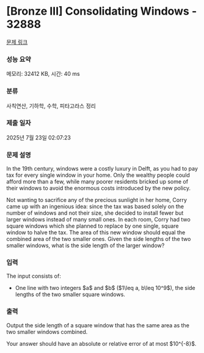 # [Bronze III] Consolidating Windows - 32888 

[문제 링크](https://www.acmicpc.net/problem/32888) 

### 성능 요약

메모리: 32412 KB, 시간: 40 ms

### 분류

사칙연산, 기하학, 수학, 피타고라스 정리

### 제출 일자

2025년 7월 23일 02:07:23

### 문제 설명

<p>In the 19th century, windows were a costly luxury in Delft, as you had to pay tax for every single window in your home. Only the wealthy people could afford more than a few, while many poorer residents bricked up some of their windows to avoid the enormous costs introduced by the new policy.</p>

<p>Not wanting to sacrifice any of the precious sunlight in her home, Corry came up with an ingenious idea: since the tax was based solely on the number of windows and not their size, she decided to install fewer but larger windows instead of many small ones. In each room, Corry had two square windows which she planned to replace by one single, square window to halve the tax. The area of this new window should equal the combined area of the two smaller ones. Given the side lengths of the two smaller windows, what is the side length of the larger window?</p>

### 입력 

 <p>The input consists of:</p>

<ul>
	<li>One line with two integers $a$ and $b$ ($1\leq a, b\leq 10^9$), the side lengths of the two smaller square windows.</li>
</ul>

### 출력 

 <p>Output the side length of a square window that has the same area as the two smaller windows combined.</p>

<p>Your answer should have an absolute or relative error of at most $10^{-8}$.</p>

